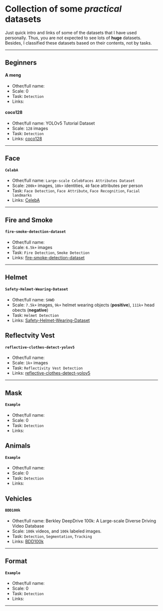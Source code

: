 # Collection of some *practical* datasets

Just quick intro and links of some of the datasets that I have used personally. Thus, you are not expected to see lots of **huge** datasets. Besides, I classified these datasets based on their contents, not by tasks.


---

## Beginners

#### A meng
- Other/full name:
- Scale: 0
- Task: `Detection`
- Links: []()

#### coco128
- Other/full name: YOLOv5 Tutorial Dataset
- Scale: `128` images
- Task: `Detection`
- Links: [coco128](https://www.kaggle.com/datasets/ultralytics/coco128)

---

## Face

#### `CelebA`

- Other/full name: `Large-scale CelebFaces Attributes Dataset`
- Scale: `200k+` images, `10k+` identities, `40` face attributes per person
- Task: `Face Detection`, `Face Attribute`, `Face Recognition`, `Facial landmarks`
- Links: [CelebA](http://mmlab.ie.cuhk.edu.hk/projects/CelebA.html)

---

## Fire and Smoke

#### `fire-smoke-detection-dataset `
- Other/full name: 
- Scale: `6.5k+` images
- Task: `Fire Detection`, `Smoke Detection` 
- Links: [fire-smoke-detection-dataset](https://github.com/gengyanlei/fire-smoke-detect-yolov4)

---

## Helmet

#### `Safety-Helmet-Wearing-Dataset`
- Other/full name: `SHWD`
- Scale: `7.5k+` images, `9k+` helmet wearing objects (**positive**), `111k+` head obects (**negative**)
- Task: `Helmet Detection`
- Links: [Safety-Helmet-Wearing-Dataset](https://github.com/njvisionpower/Safety-Helmet-Wearing-Dataset)

## Reflectvity Vest

#### `reflective-clothes-detect-yolov5`
- Other/full name:
- Scale: `1k+` images
- Task: `Reflectivity Vest Detection`
- Links: [reflective-clothes-detect-yolov5](https://github.com/gengyanlei/reflective-clothes-detect-yolov5)

---

## Mask

#### `Example`
- Other/full name:
- Scale: 0
- Task: `Detection`
- Links: []()

## Animals

#### `Example`
- Other/full name:
- Scale: 0
- Task: `Detection`
- Links: []()


## Vehicles

#### `BDD100k`

- Other/full name: Berkley DeepDrive 100k: A Large-scale Diverse Driving Video Database
- Scale: `100k` videos, and `100k` labeled images.
- Task: `Detection`, `Segmentation`, `Tracking`
- Links: [BDD100k](https://bair.berkeley.edu/blog/2018/05/30/bdd/)

---

## Format

#### `Example`
- Other/full name:
- Scale: 0
- Task: `Detection`
- Links: []()

---